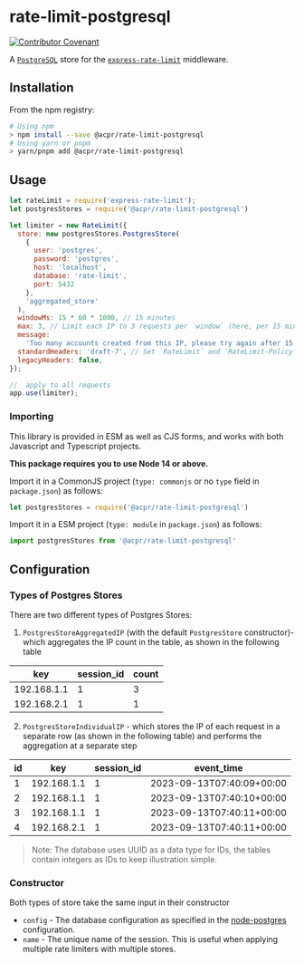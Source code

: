 # rate-limit-postgresql

[![Contributor Covenant](https://img.shields.io/badge/Contributor%20Covenant-2.1-4baaaa.svg)](code_of_conduct.md)

A [`PostgreSQL`](https://www.postgresql.org/) store for the [`express-rate-limit`](https://github.com/nfriedly/express-rate-limit) middleware.

## Installation

From the npm registry:

```sh
# Using npm
> npm install --save @acpr/rate-limit-postgresql
# Using yarn or pnpm
> yarn/pnpm add @acpr/rate-limit-postgresql
```

## Usage

```js
let rateLimit = require('express-rate-limit');
let postgresStores = require('@acpr/rate-limit-postgresql')

let limiter = new RateLimit({
  store: new postgresStores.PostgresStore(
    {
      user: 'postgres',
      password: 'postgres',
      host: 'localhost',
      database: 'rate-limit',
      port: 5432
    },
    'aggregated_store'
  ),
  windowMs: 15 * 60 * 1000, // 15 minutes
  max: 3, // Limit each IP to 3 requests per `window` (here, per 15 minutes)
  message:
    'Too many accounts created from this IP, please try again after 15 minutes',
  standardHeaders: 'draft-7', // Set `RateLimit` and `RateLimit-Policy`` headers
  legacyHeaders: false,
});

//  apply to all requests
app.use(limiter);
```


### Importing

This library is provided in ESM as well as CJS forms, and works with both Javascript and Typescript projects.

**This package requires you to use Node 14 or above.**

Import it in a CommonJS project (`type: commonjs` or no `type` field in `package.json`) as follows:

```ts
let postgresStores = require('@acpr/rate-limit-postgresql')
```

Import it in a ESM project (`type: module` in `package.json`) as follows:

```ts
import postgresStores from '@acpr/rate-limit-postgresql'
```


## Configuration

### Types of Postgres Stores
There are two different types of Postgres Stores:
1. `PostgresStoreAggregatedIP` (with the default `PostgresStore` constructor)- which aggregates the IP count in the table, as shown in the following table 

| key         | session_id | count |
|-------------|------------|-------|
| 192.168.1.1 | 1          | 3     |
| 192.168.2.1 | 1          | 1     |


2. `PostgresStoreIndividualIP` - which stores the IP of each request in a separate row (as shown in the following table) and performs the aggregation at a separate step

| id | key         | session_id | event_time                |
|----|-------------|------------|---------------------------|
| 1  | 192.168.1.1 | 1          | 2023-09-13T07:40:09+00:00 |
| 2  | 192.168.1.1 | 1          | 2023-09-13T07:40:10+00:00 |
| 3  | 192.168.1.1 | 1          | 2023-09-13T07:40:11+00:00 |
| 4  | 192.168.2.1 | 1          | 2023-09-13T07:40:11+00:00 |

> Note: The database uses UUID as a data type for IDs, the tables contain integers as IDs to keep illustration simple.

### Constructor

Both types of store take the same input in their constructor 
- `config` - The database configuration as specified in the [node-postgres](https://node-postgres.com/apis/client) configuration.
- `name` - The unique name of the session. This is useful when applying multiple rate limiters with multiple stores.